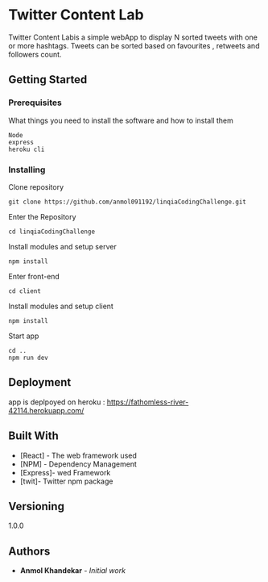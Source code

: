 # Twitter Content Lab

Twitter Content Labis a simple webApp to display N sorted tweets with one or more hashtags. Tweets can be sorted based on favourites , retweets and followers count.

## Getting Started


### Prerequisites

What things you need to install the software and how to install them

```
Node
express
heroku cli
```

### Installing


Clone repository

```
git clone https://github.com/anmol091192/linqiaCodingChallenge.git
```

Enter the Repository

```
cd linqiaCodingChallenge
```

Install modules and setup server

```
npm install
```

Enter front-end

```
cd client
```

Install modules and setup client

```
npm install
```

Start app

```
cd ..
npm run dev
```


## Deployment

app is deplpoyed on heroku : https://fathomless-river-42114.herokuapp.com/

## Built With

* [React] - The web framework used
* [NPM] - Dependency Management
* [Express]- wed Framework
* [twit]- Twitter npm package


## Versioning

1.0.0

## Authors

* **Anmol Khandekar** - *Initial work* 


